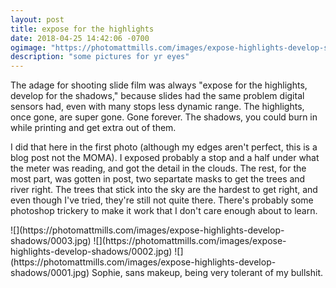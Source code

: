```yaml
---
layout: post
title: expose for the highlights
date: 2018-04-25 14:42:06 -0700
ogimage: "https://photomattmills.com/images/expose-highlights-develop-shadows/0001.jpg"
description: "some pictures for yr eyes"
---
```


The adage for shooting slide film was always "expose for the highlights, develop for the shadows," because slides had the same problem digital sensors had, even with many stops less dynamic range. The highlights, once gone, are super gone. Gone forever. The shadows, you could burn in while printing and get extra out of them. 

I did that here in the first photo (although my edges aren't perfect, this is a blog post not the MOMA). I exposed probably a stop and a half under what the meter was reading, and got the detail in the clouds. The rest, for the most part, was gotten in post, two separtate masks to get the trees and river right. The trees that stick into the sky are the hardest to get right, and even though I've tried, they're still not quite there. There's probably some photoshop trickery to make it work that I don't care enough about to learn. 
 
<span style="display:block;" class="center">
![](https://photomattmills.com/images/expose-highlights-develop-shadows/0003.jpg)
<span class="caption"></span>
![](https://photomattmills.com/images/expose-highlights-develop-shadows/0002.jpg)
<span class="caption"></span>
![](https://photomattmills.com/images/expose-highlights-develop-shadows/0001.jpg)
<span class="caption">Sophie, sans makeup, being very tolerant of my bullshit.</span>
</span>

